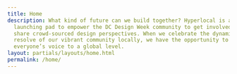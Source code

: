 ```yaml
---
title: Home
description: What kind of future can we build together? Hyperlocal is a
  launching pad to empower the DC Design Week community to get involved and
  share crowd-sourced design perspectives. When we celebrate the dynamism and
  resolve of our vibrant community locally, we have the opportunity to elevate
  everyone’s voice to a global level.
layout: partials/layouts/home.html
permalink: /home/
---
```

